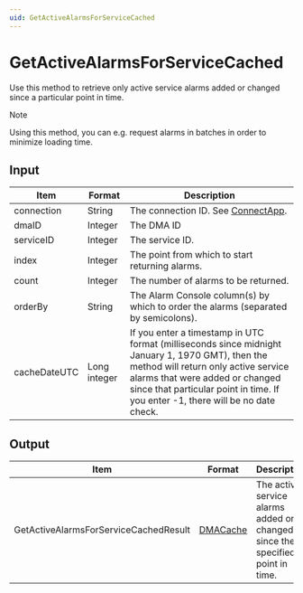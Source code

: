 ```yaml
---
uid: GetActiveAlarmsForServiceCached
---
```


# GetActiveAlarmsForServiceCached

Use this method to retrieve only active service alarms added or changed since a particular point in time.

> [!NOTE]
> Using this method, you can e.g. request alarms in batches in order to minimize loading time.

## Input

| Item | Format | Description |
|--|--|--|
| connection | String | The connection ID. See [ConnectApp](xref:ConnectApp). |
| dmaID | Integer | The DMA ID |
| serviceID | Integer | The service ID. |
| index | Integer | The point from which to start returning alarms. |
| count | Integer | The number of alarms to be returned. |
| orderBy | String | The Alarm Console column(s) by which to order the alarms (separated by semicolons). |
| cacheDateUTC | Long integer | If you enter a timestamp in UTC format (milliseconds since midnight January 1, 1970 GMT), then the method will return only active service alarms that were added or changed since that particular point in time. If you enter -1, there will be no date check. |

## Output

| Item | Format | Description |
|--|--|--|
| GetActiveAlarmsForServiceCachedResult | [DMACache](xref:DMACache) | The active service alarms added or changed since the specified point in time. |
